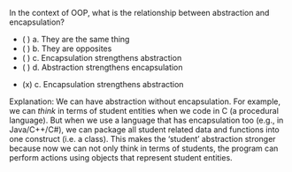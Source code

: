 <panel header=":lock::key: In the context of OOP, what is the relationship between abstraction and encapsulation?">

<panel header="%%Prerequisites%%" expandable expanded>
  <dynamic-panel src="../objects/encapsulation/full.md" boilerplate header="OOP: Objects: Encapsulation" />
  <dynamic-panel src="../objects/abstraction/full.md" boilerplate header="OOP: Objects: Abstraction" />
</panel>

<p/>

<question>
In the context of OOP, what is the relationship between abstraction and encapsulation?

- ( ) a. They are the same thing
- ( ) b. They are opposites
- ( ) c. Encapsulation strengthens abstraction
- ( ) d. Abstraction strengthens encapsulation


<div slot="answer">

- (x) c. Encapsulation strengthens abstraction

Explanation: We can have abstraction without encapsulation. For example, we can *think* in terms of student entities when we code in C (a procedural language). But when we use a language that has encapsulation too (e.g., in Java/C++/C#), we can package all student related data and functions into one construct (i.e. a class). This makes the ‘student’ abstraction stronger because now we can not only think in terms of students, the program can perform actions using objects that represent student entities.

</div>
</question>
</panel>
